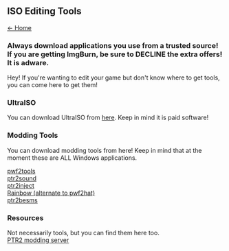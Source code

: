 ## ISO Editing Tools

[← Home](https://ptrguide.github.io)

### Always download applications you use from a trusted source! If you are getting ImgBurn, be sure to **DECLINE** the extra offers! It is adware.

Hey! If you're wanting to edit your game but don't know where to get tools, you can come here to get them!

### UltraISO

You can download UltraISO from [here](https://www.ultraiso.com/). Keep in mind it is paid software!

### Modding Tools

You can download modding tools from here! Keep in mind that at the moment these are ALL Windows applications.

[pwf2tools](https://github.com/pahaze/pwf2tools-cs/releases) \
[ptr2sound](./zip/ptr2sound1.3beta.zip) \
[ptr2inject](https://github.com/jmk-developer/ptr2inject/releases) \
[Rainbow (alternate to pwf2hat)](https://github.com/marco-calautti/Rainbow) \
[ptr2besms](https://drive.google.com/file/d/0BweSDVbVmFm1dnlDUVNvZWV0X3c/view?usp=sharing)

### Resources

Not necessarily tools, but you can find them here too. \
[PTR2 modding server](https://discord.gg/xpvVnYd)